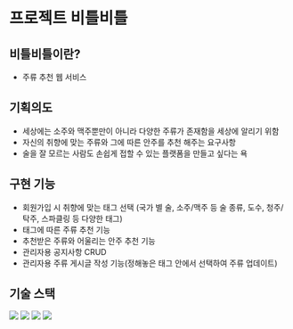 # 프로젝트 비틀비틀

## 비틀비틀이란?

- 주류 추천 웹 서비스  

## 기획의도

- 세상에는 소주와 맥주뿐만이 아니라 다양한 주류가 존재함을 세상에 알리기 위함
- 자신의 취향에 맞는 주류와 그에 따른 안주를 추천 해주는 요구사항
- 술을 잘 모르는 사람도 손쉽게 접할 수 있는 플랫폼을 만들고 싶다는 욕

## 구현 기능

- 회원가입 시 취향에 맞는 태그 선택
(국가 별 술, 소주/맥주 등 술 종류, 도수, 청주/탁주, 스파클링 등 다양한 태그)
- 태그에 따른 주류 추천 기능
- 추천받은 주류와 어울리는 안주 추천 기능
- 관리자용 공지사항 CRUD
- 관리자용 주류 게시글 작성 기능(정해놓은 태그 안에서 선택하여 주류 업데이트)

## 기술 스택

<img src="https://img.shields.io/badge/Spring-6DB33F?style=flat&logo=spring&logoColor=white"/> <img src="https://img.shields.io/badge/Vue.js-4FC08D?style=flat&logo=vue.js&logoColor=white"/> <img src="https://img.shields.io/badge/Bootstrap-7952B3?style=flat&logo=Bootstrap&logoColor=white"/> <img src="https://img.shields.io/badge/MySQL-4479A1?style=flat&logo=vue.js&logoColor=white"/>


